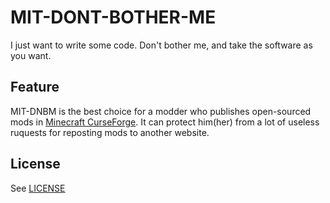 # MIT-DONT-BOTHER-ME
I just want to write some code. Don't bother me, and take the software as you want.
## Feature
MIT-DNBM is the best choice for a modder who publishes open-sourced mods in [Minecraft CurseForge](https://minecraft.curseforge.com/).
It can protect him(her) from a lot of useless ruquests for reposting mods to another website.
## License
See [LICENSE](./LICENSE)
